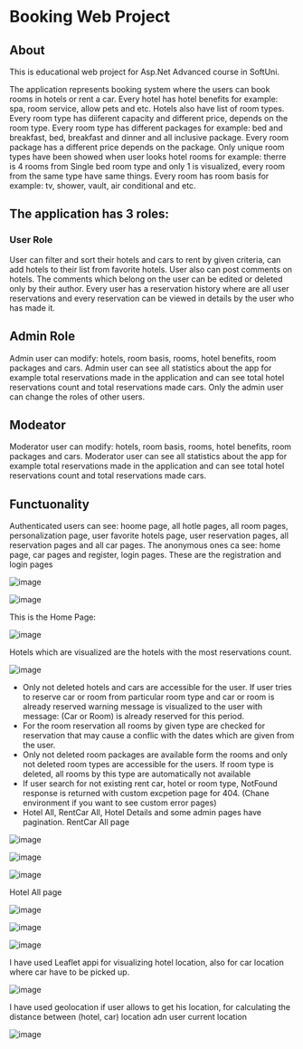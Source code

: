 # Booking Web Project

## About
This is educational web project for Asp.Net Advanced course in SoftUni.

The application represents booking system where the users can book rooms in hotels or rent a car.
Every hotel has hotel benefits for example: spa, room service, allow pets and etc. Hotels also have list of room types. Every room type has diiferent capacity and different price, depends on the room type.
Every room type has different packages for example: bed and breakfast, bed, breakfast and dinner and all inclusive package. Every room package has a different price depends on the package.
Only unique room types have been showed when user looks hotel rooms for example: therre is 4 rooms from Single bed room type and only 1 is visualized, every room from the same type have same things.
Every room has room basis for example: tv, shower, vault, air conditional and etc.
## The application has 3 roles:
### User Role
User can filter and sort their hotels and cars to rent by given criteria, can add hotels to their list from favorite hotels. 
User also can post comments on hotels. The comments which belong on the user can be edited or deleted only by their author.
Every user has a reservation history where are all user reservations and every reservation can be viewed in details by the user who has made it.
## Admin Role
Admin user can modify: hotels, room basis, rooms, hotel benefits, room packages and cars.
Admin user can see all statistics about the app for example total reservations made in the application and can see total hotel reservations count and total reservations made cars.
Only the admin user can change the roles of other users.
## Modeator
Moderator user can modify: hotels, room basis, rooms, hotel benefits, room packages and cars.
Moderator user can see all statistics about the app for example total reservations made in the application and can see total hotel reservations count and total reservations made cars.

## Functuonality
Authenticated users can see: hoome page, all hotle pages, all room pages, personalization page, user favorite hotels page, user reservation pages, all reservation pages and all car pages.
The anonymous ones ca see: home page, car pages and register, login pages.
These are the registration and login pages

![image](https://github.com/RosenYordanov2003/BookingWebProject/assets/107473016/65ed8384-b8db-459b-911a-02b605290e8b)

![image](https://github.com/RosenYordanov2003/BookingWebProject/assets/107473016/66c59eb0-3f4d-40e5-8595-ef352d9ae3e2)

This is the Home Page: 

![image](https://github.com/RosenYordanov2003/BookingWebProject/assets/107473016/ad9ae066-e4e2-4d9a-ad42-7284987804f1)

Hotels which are visualized are the hotels with the most reservations count.

![image](https://github.com/RosenYordanov2003/BookingWebProject/assets/107473016/3da7b00e-b44c-480c-95b5-c0d81f022d89)

- Only not deleted hotels and cars are accessible for the user.
If user tries to reserve car or room from particular room type and car or room is already reserved warning message is visualized to the user with message: (Car or Room) is already reserved for this period.
- For the room reservation all rooms by given type are checked for reservation that may cause а conflic with the dates which are given from the user.
- Only not deleted room packages are available form the rooms and only not deleted room types are accessible for the users. If room type is deleted, all rooms by this type are automatically not available
- If user search for not existing rent car, hotel or room type, NotFound response is returned with custom excpetion page for 404. (Chane environment if you want to see custom error  pages)
- Hotel All, RentCar All, Hotel Details and some admin pages have pagination.
RentCar All page

![image](https://github.com/RosenYordanov2003/BookingWebProject/assets/107473016/d5a45338-9eea-44b6-aa46-756aba01e770)

![image](https://github.com/RosenYordanov2003/BookingWebProject/assets/107473016/23d6040f-5628-4fcb-81bb-01cc487df5a9)


![image](https://github.com/RosenYordanov2003/BookingWebProject/assets/107473016/67e2d580-9d9b-4de5-b44d-4f11b70c9d0a)

Hotel All page

![image](https://github.com/RosenYordanov2003/BookingWebProject/assets/107473016/7a06c723-cc42-4684-a0ae-6a5f3a05f02c)

![image](https://github.com/RosenYordanov2003/BookingWebProject/assets/107473016/58cc07c7-0cad-4291-83e1-69bb0d0b18b9)

![image](https://github.com/RosenYordanov2003/BookingWebProject/assets/107473016/a28e918d-b40d-43b2-a96e-b7de9f27ad99)

I have used Leaflet appi for visualizing hotel location, also for car location where car have to be picked up.

![image](https://github.com/RosenYordanov2003/BookingWebProject/assets/107473016/7d055f37-1a19-4ddd-a5c4-93013dfb69b1)

I have used geolocation if user allows to get his location, for calculating the distance between (hotel, car) location adn user current location

![image](https://github.com/RosenYordanov2003/BookingWebProject/assets/107473016/bffece16-a91e-4bf0-a54c-bf7c0ae3a7e0)






